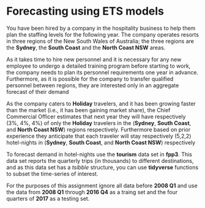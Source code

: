 # Forecasting using ETS models


You have been hired by a company in the hospitality business to help them plan the staffing levels for the following year.  The company operates resorts in three regions of the New South Wales of Australia; the three regions are the **Sydney**, the **South Coast** and the **North Coast NSW** areas.

As it takes time to hire new personnel and it is necessary for any new employee to undergo a detailed training program before starting to work, the company needs to plan its personnel requirements one year in advance.  Furthermore, as it is possible for the company to transfer qualified personnel between regions, they are interested only in an aggregate forecast of their demand 

As the company caters to **Holiday** travelers, and it has been growing faster than the market (i.e., it has been gaining market share), the Chief Commercial Officer estimates that next year they will have respectively (3%, 4%, 4%) of only the **Holiday** travelers in the (**Sydney**, **South Coast**, and **North Coast NSW**) regions respectively.  Furthermore based on prior experience they anticipate that each traveler will stay respectively (5,2,2) hotel-nights in (**Sydney**, **South Coast**, and **North Coast NSW**) respectively

To forecast demand in hotel-nights use the **tourism** data set in **fpp3**.  This data set reports the quarterly trips (in thousands) to different destinations, and as this data set has a *tsibble* structure, you can use **tidyverse** functions to subset the time-series of interest.  

For the purposes of this assignment ignore all data before **2008 Q1** and use the data from **2008 Q1** through **2016 Q4** as a traing set and the four quarters of **2017** as a testing set.
